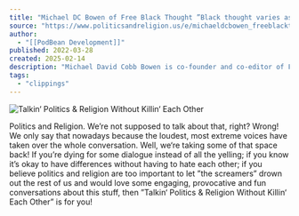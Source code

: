 ```yaml
---
title: "Michael DC Bowen of Free Black Thought ”Black thought varies as widely as black individuals.” | Talkin‘ Politics & Religion Without Killin‘ Each Other"
source: "https://www.politicsandreligion.us/e/michaeldcbowen_freeblackthought/"
author:
  - "[[PodBean Development]]"
published: 2022-03-28
created: 2025-02-14
description: "Michael David Cobb Bowen is co-founder and co-editor of Free Black Thought - a group of scholars, technologists, parents, and citizens determined to amplify vital black voices that are rarely heard on mainstream platforms. Michael is a Business Intelligence professional and Data Engineer, he is a past contributor to NPR, Young Republicans and TV One, and is an essayist at Stoic Observations. Michael might describe himself as an entrepreneur, foodie, anti-fragile, true neutral, audiophile, gearhead, hacker, shooter and ooda buddha. We discuss all that and even talk a little jazz!https://www.freeblackthought.com/https://mdcbowen.substack.com/http://www.mdcbowen.info/"
tags:
  - "clippings"
---
```

![Talkin‘ Politics & Religion Without Killin‘ Each Other](https://pbcdn1.podbean.com/imglogo/image-logo/7013826/TPR72.jpg)

Politics and Religion. We’re not supposed to talk about that, right? Wrong! We only say that nowadays because the loudest, most extreme voices have taken over the whole conversation. Well, we‘re taking some of that space back! If you’re dying for some dialogue instead of all the yelling; if you know it’s okay to have differences without having to hate each other; if you believe politics and religion are too important to let ”the screamers” drown out the rest of us and would love some engaging, provocative and fun conversations about this stuff, then ”Talkin‘ Politics & Religion Without Killin‘ Each Other” is for you!